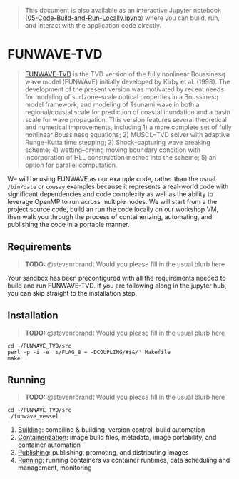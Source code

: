 > This document is also available as an interactive Jupyter notebook ([05-Code-Build-and-Run-Locally.ipynb](notebooks/05-Code-Build-and-Run-Locally.ipynb)) where you can build, run, and interact with the application code directly.  

# FUNWAVE-TVD

> [FUNWAVE-TVD](https://github.com/fengyanshi/FUNWAVE-TVD) is the TVD version of the fully nonlinear Boussinesq wave model (FUNWAVE) initially developed by Kirby et al. (1998). The development of the present version was motivated by recent needs for modeling of surfzone–scale optical properties in a Boussinesq model framework, and modeling of Tsunami wave in both a regional/coastal scale for prediction of coastal inundation and a basin scale for wave propagation. This version features several theoretical and numerical improvements, including 1) a more complete set of fully nonlinear Boussinesq equations; 2) MUSCL–TVD solver with adaptive Runge–Kutta time stepping; 3) Shock–capturing wave breaking scheme; 4) wetting–drying moving boundary condition with incorporation of HLL construction method into the scheme; 5) an option for parallel computation.

We will be using FUNWAVE as our example code, rather than the usual `/bin/date` or `cowsay` examples because it represents a real-world code with significant dependencies and code complexity as well as the ability to leverage OpenMP to run across multiple nodes. We will start from a the project source code, build an run the code locally on our workshop VM, then walk you through the process of containerizing, automating, and publishing the code in a portable manner.

## Requirements
> **TODO:** @stevenrbrandt Would you please fill in the usual blurb here  

Your sandbox has been preconfigured with all the requirements needed to build and run FUNWAVE-TVD. If you are following along in the jupyter hub, you can skip straight to the installation step.

## Installation
> **TODO:** @stevenrbrandt Would you please fill in the usual blurb here

```
cd ~/FUNWAVE_TVD/src
perl -p -i -e 's/FLAG_8 = -DCOUPLING/#$&/' Makefile
make
```  

## Running
> **TODO:** @stevenrbrandt Would you please fill in the usual blurb here
```
cd ~/FUNWAVE_TVD/src
./funwave_vessel
```

1. [Building](notebooks/Build-and-Test.md): compiling & building, version control, build automation
2. [Containerization](notebooks/Containerization-and-Automation.md): image build files, metadata, image portability, and container automation
3. [Publishing](): publishing, promoting, and distributing images
4. [Running](): running containers vs container runtimes, data scheduling and management, monitoring
